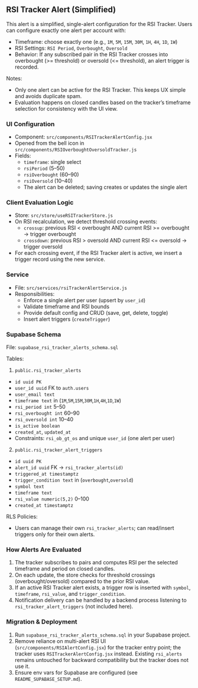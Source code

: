 ## RSI Tracker Alert (Simplified)

This alert is a simplified, single-alert configuration for the RSI Tracker. Users can configure exactly one alert per account with:

- Timeframe: choose exactly one (e.g., `1M`, `5M`, `15M`, `30M`, `1H`, `4H`, `1D`, `1W`)
- RSI Settings: `RSI Period`, `Overbought`, `Oversold`
- Behavior: If any subscribed pair in the RSI Tracker crosses into overbought (>= threshold) or oversold (<= threshold), an alert trigger is recorded.

Notes:
- Only one alert can be active for the RSI Tracker. This keeps UX simple and avoids duplicate spam.
- Evaluation happens on closed candles based on the tracker’s timeframe selection for consistency with the UI view.

### UI Configuration

- Component: `src/components/RSITrackerAlertConfig.jsx`
- Opened from the bell icon in `src/components/RSIOverboughtOversoldTracker.js`
- Fields:
  - `timeframe`: single select
  - `rsiPeriod` (5–50)
  - `rsiOverbought` (60–90)
  - `rsiOversold` (10–40)
  - The alert can be deleted; saving creates or updates the single alert

### Client Evaluation Logic

- Store: `src/store/useRSITrackerStore.js`
- On RSI recalculation, we detect threshold crossing events:
  - `crossup`: previous RSI < overbought AND current RSI >= overbought → trigger overbought
  - `crossdown`: previous RSI > oversold AND current RSI <= oversold → trigger oversold
- For each crossing event, if the RSI Tracker alert is active, we insert a trigger record using the new service.

### Service

- File: `src/services/rsiTrackerAlertService.js`
- Responsibilities:
  - Enforce a single alert per user (upsert by `user_id`)
  - Validate timeframe and RSI bounds
  - Provide default config and CRUD (save, get, delete, toggle)
  - Insert alert triggers (`createTrigger`)

### Supabase Schema

File: `supabase_rsi_tracker_alerts_schema.sql`

Tables:

1) `public.rsi_tracker_alerts`
- `id uuid PK`
- `user_id uuid` FK to `auth.users`
- `user_email text`
- `timeframe text` in (`1M`,`5M`,`15M`,`30M`,`1H`,`4H`,`1D`,`1W`)
- `rsi_period int` 5–50
- `rsi_overbought int` 60–90
- `rsi_oversold int` 10–40
- `is_active boolean`
- `created_at`, `updated_at`
- Constraints: `rsi_ob_gt_os` and unique `user_id` (one alert per user)

2) `public.rsi_tracker_alert_triggers`
- `id uuid PK`
- `alert_id uuid` FK → `rsi_tracker_alerts(id)`
- `triggered_at timestamptz`
- `trigger_condition text` in (`overbought`,`oversold`)
- `symbol text`
- `timeframe text`
- `rsi_value numeric(5,2)` 0–100
- `created_at timestamptz`

RLS Policies:
- Users can manage their own `rsi_tracker_alerts`; can read/insert triggers only for their own alerts.

### How Alerts Are Evaluated

1. The tracker subscribes to pairs and computes RSI per the selected timeframe and period on closed candles.
2. On each update, the store checks for threshold crossings (overbought/oversold) compared to the prior RSI value.
3. If an active RSI Tracker alert exists, a trigger row is inserted with `symbol`, `timeframe`, `rsi_value`, and `trigger_condition`.
4. Notification delivery can be handled by a backend process listening to `rsi_tracker_alert_triggers` (not included here).

### Migration & Deployment

1. Run `supabase_rsi_tracker_alerts_schema.sql` in your Supabase project.
2. Remove reliance on multi-alert RSI UI (`src/components/RSIAlertConfig.jsx`) for the tracker entry point; the tracker uses `RSITrackerAlertConfig.jsx` instead. Existing `rsi_alerts` remains untouched for backward compatibility but the tracker does not use it.
3. Ensure env vars for Supabase are configured (see `README_SUPABASE_SETUP.md`).


